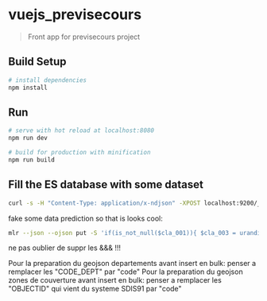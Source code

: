 # vuejs_previsecours
> Front app for previsecours project

## Build Setup
``` bash
# install dependencies
npm install
```

## Run
``` bash
# serve with hot reload at localhost:8080
npm run dev

# build for production with minification
npm run build
```

## Fill the ES database with some dataset
``` bash
curl -s -H "Content-Type: application/x-ndjson" -XPOST localhost:9200/_bulk --data-binary "@PATHTOFOLDER/vueJS_Previsecours/src/assets/testSet_forElasticSearch.json";
```


fake some data prediction so that is looks cool:
``` bash
mlr --json --ojson put -S 'if(is_not_null($cla_001)){ $cla_003 = urandint(1,5); $cla_002 = urandint(1,5); $cla_001 = urandint(1,5); $cla_004 = urandint(1,5); $cla_005 = urandint(1,5); $geo_id = "&&&" . string($geo_id)  }' dummyPredictions_forElasticSearch.json > dummyPredictions_forElasticSearch2.json
```
ne pas oublier de suppr les &&& !!!



Pour la preparation du geojson departements avant insert en bulk: penser a remplacer les "CODE_DEPT" par "code"
Pour la preparation du geojson zones de couverture avant insert en bulk: penser a remplacer les "OBJECTID" qui vient du systeme SDIS91 par "code"
